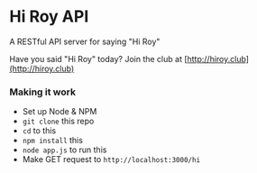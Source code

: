 Hi Roy API
=========

A RESTful API server for saying "Hi Roy"

Have you said "Hi Roy" today? Join the club at [http://hiroy.club](http://hiroy.club)

### Making it work
* Set up Node & NPM
* `git clone` this repo
* `cd` to this
* `npm install` this
* `node app.js` to run this
* Make GET request to `http://localhost:3000/hi`

